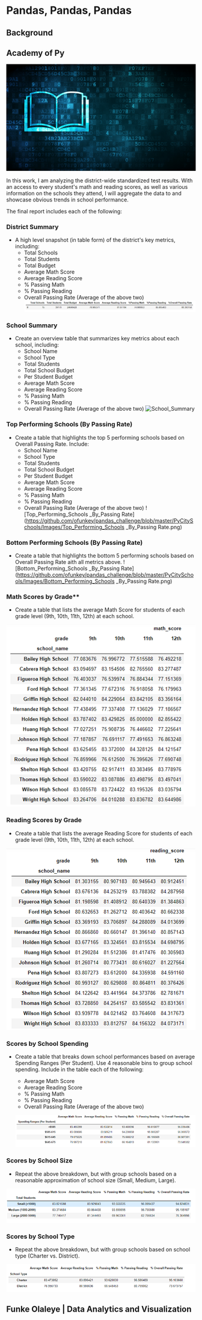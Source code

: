 # Pandas, Pandas, Pandas

## Background

## Academy of Py

![Education](https://github.com/ofunkey/pandas_challenge/blob/master/PyCitySchools/Images/education.png)

In this work, I am analyzing the district-wide standardized test results. With an access to every student's math and reading scores, as well as various information on the schools they attend, I will aggregate the data to and showcase obvious trends in school performance.

The final report includes each of the following:

### District Summary

* A high level snapshot (in table form) of the district's key metrics, including:
  * Total Schools
  * Total Students
  * Total Budget
  * Average Math Score
  * Average Reading Score
  * % Passing Math
  * % Passing Reading
  * Overall Passing Rate (Average of the above two)
  ![District_Summary](https://github.com/ofunkey/pandas_challenge/blob/master/PyCitySchools/Images/District_Summary.png)

### School Summary

* Create an overview table that summarizes key metrics about each school, including:
  * School Name
  * School Type
  * Total Students
  * Total School Budget
  * Per Student Budget
  * Average Math Score
  * Average Reading Score
  * % Passing Math
  * % Passing Reading
  * Overall Passing Rate (Average of the above two)
  ![School_Summary](https://github.com/ofunkey/pandas_challenge/blob/master/PyCitySchools/Images/School_Summary.png)

### Top Performing Schools (By Passing Rate)

* Create a table that highlights the top 5 performing schools based on Overall Passing Rate. Include:
  * School Name
  * School Type
  * Total Students
  * Total School Budget
  * Per Student Budget
  * Average Math Score
  * Average Reading Score
  * % Passing Math
  * % Passing Reading
  * Overall Passing Rate (Average of the above two)
  ![Top_Performing_Schools _By_Passing Rate](https://github.com/ofunkey/pandas_challenge/blob/master/PyCitySchools/Images/Top_Performing_Schools _By_Passing Rate.png)

### Bottom Performing Schools (By Passing Rate)

* Create a table that highlights the bottom 5 performing schools based on Overall Passing Rate aith all metrics above.
![Bottom_Performing_Schools _By_Passing Rate](https://github.com/ofunkey/pandas_challenge/blob/master/PyCitySchools/Images/Bottom_Performing_Schools _By_Passing Rate.png)

### Math Scores by Grade\*\*

* Create a table that lists the average Math Score for students of each grade level (9th, 10th, 11th, 12th) at each school.

![Math_Scores_by_Grade](https://github.com/ofunkey/pandas_challenge/blob/master/PyCitySchools/Images/Math_Scores_by_Grade.png)

### Reading Scores by Grade

* Create a table that lists the average Reading Score for students of each grade level (9th, 10th, 11th, 12th) at each school.

![Reading_Scores_by_Grade](https://github.com/ofunkey/pandas_challenge/blob/master/PyCitySchools/Images/Reading_Scores_by_Grade.png)

### Scores by School Spending

* Create a table that breaks down school performances based on average Spending Ranges (Per Student). Use 4 reasonable bins to group school spending. Include in the table each of the following:
  * Average Math Score
  * Average Reading Score
  * % Passing Math
  * % Passing Reading
  * Overall Passing Rate (Average of the above two)
  
  ![Scores_by_School_Spending](https://github.com/ofunkey/pandas_challenge/blob/master/PyCitySchools/Images/Scores_by_School_Spending.png)

### Scores by School Size

* Repeat the above breakdown, but with group schools based on a reasonable approximation of school size (Small, Medium, Large).

![Scores_by_School_Size](https://github.com/ofunkey/pandas_challenge/blob/master/PyCitySchools/Images/Scores_by_School_Size.png)

### Scores by School Type

* Repeat the above breakdown, but with group schools based on school type (Charter vs. District).

![Scores_by_School_Type](https://github.com/ofunkey/pandas_challenge/blob/master/PyCitySchools/Images/Scores_by_School_Type.png)


## Funke Olaleye | Data Analytics and Visualization
